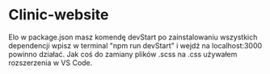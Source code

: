 # Clinic-website
Elo w package.json masz komendę devStart po zainstalowaniu wszystkich dependencji wpisz w terminal "npm run devStart" i wejdź na localhost:3000 powinno działać.
Jak coś do zamiany plików .scss na .css używałem rozszerzenia w VS Code.
